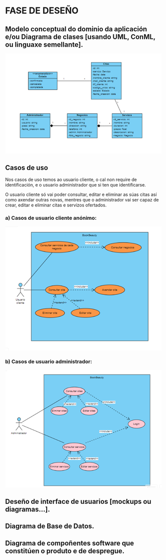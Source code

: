 # FASE DE DESEÑO

## Modelo conceptual do dominio da aplicación e/ou Diagrama de clases [usando UML, ConML, ou linguaxe semellante].
![Diagrama de clases](../img/diagramaClases.png)

## Casos de uso
Nos casos de uso temos ao usuario cliente, o cal non require de identificación, e o usuario administrador que si ten que identificarse.

O usuario cliente só vai poder consultar, editar e eliminar as súas citas así como axendar outras novas, mentres que o administrador vai ser capaz de crear, editar e eliminar citas e servizos ofertados.

### a) Casos de usuario cliente anónimo:
![Casos de uso cliente](../img/casosUso.png)

### b) Casos de usuario administrador:
![Casos de uso administrador](../img/casosUso2.png)

## Deseño de interface de usuarios [mockups ou diagramas...].

## Diagrama de Base de Datos.

## Diagrama de compoñentes software que constitúen o produto e de despregue.
